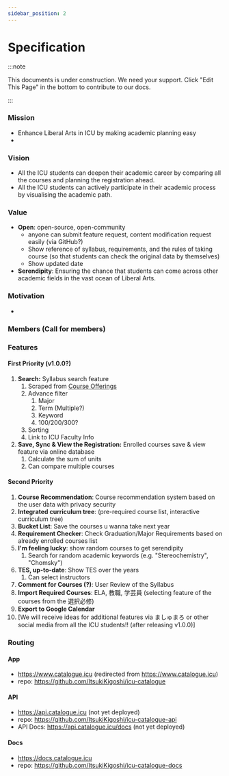 ```yaml
---
sidebar_position: 2
---
```


# Specification

:::note

This documents is under construction.
We need your support.
Click "Edit This Page" in the bottom to contribute to our docs.

:::

### Mission

- Enhance Liberal Arts in ICU by making academic planning easy
-

### Vision

- All the ICU students can deepen their academic career by comparing all the courses and planning the registration ahead.
- All the ICU students can actively participate in their academic process by visualising the academic path.

### Value

- **Open**: open-source, open-community
  - anyone can submit feature request, content modification request easily (via GitHub?)
  - Show reference of syllabus, requirements, and the rules of taking course (so that students can check the original data by themselves)
  - Show updated date
- **Serendipity**: Ensuring the chance that students can come across other academic fields in the vast ocean of Liberal Arts.

### Motivation

-

### Members (Call for members)

### Features

#### First Priority (v1.0.0?)

1. **Search:** Syllabus search feature
   1. Scraped from [Course Offerings](https://campus.icu.ac.jp/icumap/ehb/SearchCO.aspx)
   2. Advance filter
      1. Major
      2. Term (Multiple?)
      3. Keyword
      4. 100/200/300?
   3. Sorting
   4. Link to ICU Faculty Info
2. **Save, Sync & View the Registration:** Enrolled courses save & view feature via online database
   1. Calculate the sum of units
   2. Can compare multiple courses

#### Second Priority

1. **Course Recommendation**: Course recommendation system based on the user data with privacy security
1. **Integrated curriculum tree**: (pre-required course list, interactive curriculum tree)
1. **Bucket List**: Save the courses u wanna take next year
1. **Requirement Checker**: Check Graduation/Major Requirements based on already enrolled courses list
1. **I'm feeling lucky**: show random courses to get serendipity
   1. Search for random academic keywords (e.g. "Stereochemistry", "Chomsky")
1. **TES, up-to-date**: Show TES over the years
   1. Can select instructors
1. **Comment for Courses (?)**: User Review of the Syllabus
1. **Import Required Courses**: ELA, 教職, 学芸員 (selecting feature of the courses from the 選択必修)
1. **Export to Google Calendar**
1. [We will receive ideas for additional features via ましゅまろ or other social media from all the ICU students!! (after releasing v1.0.0)]

### Routing

#### App

- https://www.catalogue.icu (redirected from https://www.catalogue.icu)
- repo: https://github.com/ItsukiKigoshi/icu-catalogue

#### API

- https://api.catalogue.icu (not yet deployed)
- repo: https://github.com/ItsukiKigoshi/icu-catalogue-api
- API Docs: https://api.catalogue.icu/docs (not yet deployed)

#### Docs

- https://docs.catalogue.icu
- repo: https://github.com/ItsukiKigoshi/icu-catalogue-docs
